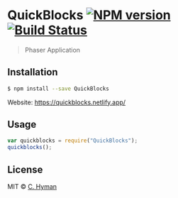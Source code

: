 # QuickBlocks [![NPM version](https://badge.fury.io/js/QuickBlocks.svg)](https://npmjs.org/package/QuickBlocks) [![Build Status](https://travis-ci.org/Connieh1/QuickBlocks.svg?branch=master)](https://travis-ci.org/Connieh1/QuickBlocks)

> Phaser Application

## Installation

```sh
$ npm install --save QuickBlocks
```

Website: https://quickblocks.netlify.app/

## Usage

```js
var quickblocks = require("QuickBlocks");
quickblocks();
```

## License

MIT © [C. Hyman]()
